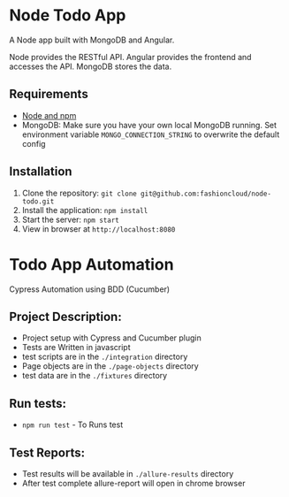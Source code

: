 # Node Todo App

A Node app built with MongoDB and Angular.

Node provides the RESTful API. Angular provides the frontend and accesses the API. MongoDB stores the data.

## Requirements

- [Node and npm](http://nodejs.org)
- MongoDB: Make sure you have your own local MongoDB running. Set environment variable `MONGO_CONNECTION_STRING` to overwrite the default config

## Installation

1. Clone the repository: `git clone git@github.com:fashioncloud/node-todo.git`
2. Install the application: `npm install`
3. Start the server: `npm start`
4. View in browser at `http://localhost:8080`

# Todo App Automation
Cypress Automation using BDD (Cucumber)

## Project Description:
* Project setup with Cypress and Cucumber plugin
* Tests are Written in javascript
* test scripts are in the `./integration` directory
* Page objects are in the `./page-objects` directory
* test data are in the `./fixtures` directory

## Run tests:
* `npm run test` - To Runs test

## Test Reports:
* Test results will be available in `./allure-results` directory
* After test complete allure-report will open in chrome browser